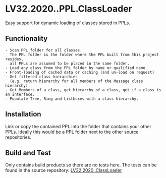 # LV32.2020..PPL.ClassLoader
Easy support for dynamic loading of classes stored in PPLs.


## Functionality
```
- Scan PPL folder for all classes. 
  The PPL folder is the folder where the PPL built from this project resides, 
  all PPLs are assumed to be placed in the same folder.
- Load any class from the PPL folder by name or qualified name
- Front-loading of cached data or caching (and un-load on request)
- Get filtered class hierarchies 
  (e.g. return hierarchy for all members of the Message class hierarchy)
- Get Members of a class, get hierarchy of a class, get if a class is an interface.
- Populate Tree, Ring and Listboxes with a class hierarchy.
```

## Installation
Link or copy the contained PPL into the folder that contains your other PPLs.
Ideally this would be a PPL folder next to the other source repositories.


## Build and Test
Only contains build products so there are no tests here. 
The tests can be found in the source repository: [LV32.2020..ClassLoader][1]


[1]: https://github.com/HenrikDueholm/LV32.2020..ClassLoader